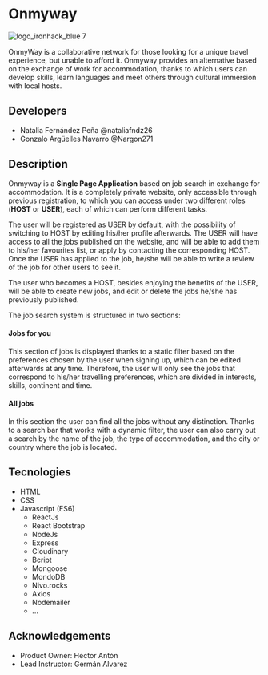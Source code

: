 # Onmyway
![logo_ironhack_blue 7](https://user-images.githubusercontent.com/23629340/40541063-a07a0a8a-601a-11e8-91b5-2f13e4e6b441.png)

OnmyWay is a collaborative network for those looking for a unique travel experience, but unable to afford it. Onmyway provides an alternative based on the exchange of work for accommodation, thanks to which users can develop skills, learn languages and meet others through cultural immersion with local hosts.

## Developers
* Natalia Fernández Peña @nataliafndz26
* Gonzalo Argüelles Navarro @Nargon271

## Description
Onmyway is a __Single Page Application__ based on job search in exchange for accommodation. It is a completely private website, only accessible through previous registration, to which you can access under two different roles (__HOST__ or __USER__), each of which can perform different tasks.

The user will be registered as USER by default, with the possibility of switching to HOST by editing his/her profile afterwards. The USER will have access to all the jobs published on the website, and will be able to add them to his/her favourites list, or apply by contacting the corresponding HOST. Once the USER has applied to the job, he/she will be able to write a review of the job for other users to see it.

The user who becomes a HOST, besides enjoying the benefits of the USER, will be able to create new jobs, and edit or delete the jobs he/she has previously published.

The job search system is structured in two sections: 
#### Jobs for you
This section of jobs is displayed thanks to a static filter based on the preferences chosen by the user when signing up, which can be edited afterwards at any time. Therefore, the user will only see the jobs that correspond to his/her travelling preferences, which are divided in  interests, skills, continent and time.
#### All jobs
In this section the user can find all the jobs without any distinction. Thanks to a search bar that works with a dynamic filter, the user can also carry out a search by the name of the job, the type of accommodation, and the city or country where the job is located.

## Tecnologies
* HTML
* CSS
* Javascript (ES6)
  * ReactJs
  * React Bootstrap
  * NodeJs
  * Express
  * Cloudinary
  * Bcript
  * Mongoose
  * MondoDB
  * Nivo.rocks
  * Axios
  * Nodemailer
  * ...
 
## Acknowledgements
  * Product Owner: Hector Antón
  * Lead Instructor: Germán Alvarez

  
